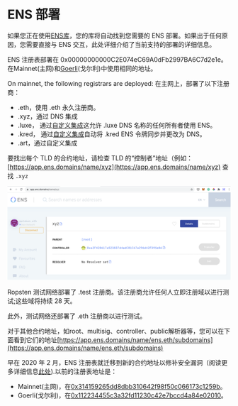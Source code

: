 # ENS 部署

如果您正在使用[ENS库](dapp-developer-guide/ens-libraries.md)，您的库将自动找到您需要的 ENS 部署。如果出于任何原因，您需要直接与 ENS 交互，此处详细介绍了当前支持的部署的详细信息。

ENS 注册表部署在 0x00000000000C2E074eC69A0dFb2997BA6C7d2e1e。在Mainnet(主网)和[Goerli](https://www.alchemy.com/overviews/migrate-from-rinkeby-to-goerli)(戈尔利)中使用相同的地址。

On mainnet, the following registrars are deployed:
在主网上，部署了以下注册商：

* .eth，使用 .eth 永久注册商。
* .xyz，通过 DNS 集成
* .luxe， 通过[自定义集成](http://join.luxe/)这允许 .luxe DNS 名称的任何所有者使用 ENS。
* .kred， 通过[自定义集成](http://domains.kred/)自动将 .kred ENS 令牌同步并更改为 DNS。
* .art，通过自定义集成

要找出每个 TLD 的合约地址，请检查 TLD 的“控制者”地址（例如：[https://app.ens.domains/name/xyz](https://app.ens.domains/name/xyz) 查找 `.xyz`

![](.gitbook/assets/screenshot-2021-05-19-at-17.54.17.png)

Ropsten 测试网络部署了 .test 注册商。该注册商允许任何人立即注册域以进行测试;这些域将持续 28 天。

此外，测试网络还部署了 .eth 注册商以进行测试。

对于其他合约地址，如root、multisig、controller、public解析器等，您可以在下面看到它们的地址[https://app.ens.domains/name/ens.eth/subdomains](https://app.ens.domains/name/ens.eth/subdomains)

早在 2020 年 2 月，ENS 注册表就迁移到新的合约地址以修补安全漏洞（阅读更多详细信息[此处](ens-migration-february-2020/technical-description.md)).以前的注册表地址是：

* Mainnet(主网)，在[0x314159265dd8dbb310642f98f50c066173c1259b](https://etherscan.io/address/0x314159265dd8dbb310642f98f50c066173c1259b#code)。
* Goerli(戈尔利)，在[0x112234455c3a32fd11230c42e7bccd4a84e02010](https://goerli.etherscan.io/address/0x112234455c3a32fd11230c42e7bccd4a84e02010)。

